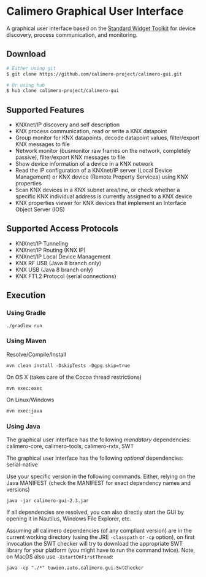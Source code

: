 Calimero Graphical User Interface
=================================

A graphical user interface based on the [Standard Widget Toolkit](https://www.eclipse.org/swt/) for device discovery, process communication, and monitoring.

Download
--------

~~~ sh
# Either using git
$ git clone https://github.com/calimero-project/calimero-gui.git

# Or using hub
$ hub clone calimero-project/calimero-gui
~~~


Supported Features
------------------

* KNXnet/IP discovery and self description
* KNX process communication, read or write a KNX datapoint
* Group monitor for KNX datapoints, decode datapoint values, filter/export KNX messages to file
* Network monitor (busmonitor raw frames on the network, completely passive), filter/export KNX messages to file
* Show device information of a device in a KNX network
* Read the IP configuration of a KNXnet/IP server (Local Device Management) or KNX device (Remote Property Services) using KNX properties
* Scan KNX devices in a KNX subnet area/line, or check whether a specific KNX individual address is currently assigned to a KNX device
* KNX properties viewer for KNX devices that implement an Interface Object Server (IOS)

Supported Access Protocols
--------------------------

* KNXnet/IP Tunneling
* KNXnet/IP Routing (KNX IP)
* KNXnet/IP Local Device Management
* KNX RF USB (Java 8 branch only)
* KNX USB (Java 8 branch only)
* KNX FT1.2 Protocol (serial connections)

Execution
---------

### Using Gradle

	./gradlew run

### Using Maven

Resolve/Compile/Install

	mvn clean install -DskipTests -Dgpg.skip=true

On OS X (takes care of the Cocoa thread restrictions)

	mvn exec:exec

On Linux/Windows

	mvn exec:java


### Using Java

The graphical user interface has the following _mandatory_ dependencies: calimero-core, calimero-tools, calimero-rxtx, SWT

The graphical user interface has the following _optional_ dependencies: serial-native

Use your specific version in the following commands.
Either, relying on the Java MANIFEST (check the MANIFEST for exact dependency names and versions)

	java -jar calimero-gui-2.3.jar

If all dependencies are resolved, you can also directly start the GUI by opening it in Nautilus, Windows File Explorer, etc.

Assuming all calimero dependencies (of any compliant version) are in the current working directory (using the JRE `-classpath` or `-cp` option), on first invocation the SWT checker will try to download the appropriate SWT library for your platform (you might have to run the command twice). Note, on MacOS also use `-XstartOnFirstThread`:

	java -cp "./*" tuwien.auto.calimero.gui.SwtChecker
